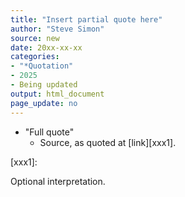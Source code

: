 ```yaml
---
title: "Insert partial quote here"
author: "Steve Simon"
source: new
date: 20xx-xx-xx
categories:
- "*Quotation"
- 2025
- Being updated
output: html_document
page_update: no
---
```


+ "Full quote"
  + Source, as quoted at [link][xxx1].
  
[xxx1]:   

<!---More--->

Optional interpretation.